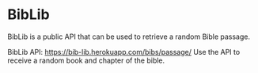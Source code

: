 # BibLib
BibLib is a public API that can be used to retrieve a random Bible passage.

BibLib API: https://bib-lib.herokuapp.com/bibs/passage/
Use the API to receive a random book and chapter of the bible.
